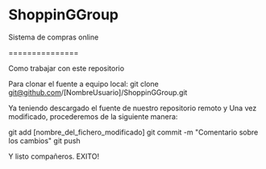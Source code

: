 ShoppinGGroup
===============

Sistema de compras online

===============

Como trabajar con este repositorio

Para clonar el fuente a equipo local:
git clone git@github.com/[NombreUsuario]/ShoppinGGroup.git

Ya teniendo descargado el fuente de nuestro repositorio remoto y Una vez modificado, procederemos de la siguiente manera:

git add [nombre_del_fichero_modificado]
git commit -m "Comentario sobre los cambios"
git push

Y listo compañeros. EXITO!
